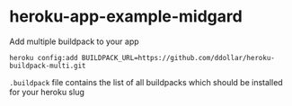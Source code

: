 heroku-app-example-midgard
==========================

Add multiple buildpack to your app

    heroku config:add BUILDPACK_URL=https://github.com/ddollar/heroku-buildpack-multi.git

`.buildpack` file contains the list of all buildpacks which should be installed for your heroku slug 
